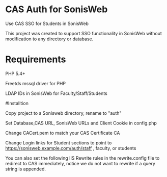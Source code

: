 # CAS Auth for SonisWeb
Use CAS SSO for Students in SonisWeb

This project was created to support SSO functionality in SonisWeb without modification to any directory or database.

# Requirements
PHP 5.4+

Freetds mssql driver for PHP

LDAP IDs in SonisWeb for Faculty/Staff/Students

#Installtion

Copy project to a Sonisweb directory, rename to "auth"

Set Database,CAS URL, SonisWeb URLs and Client Cookie in config.php

Change CACert.pem to match your CAS Certificate CA

Change Login links for Student sections to point to https://sonisweb.example.com/auth/staff , faculty, or students

You can also set the following IIS Rewrite rules in the rewrite.config file to redirect to CAS immediately, notice we do not want to rewrite if a query string is appended.